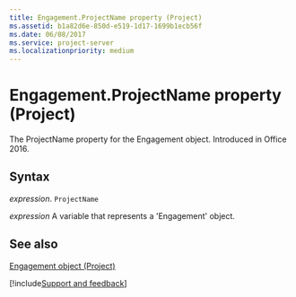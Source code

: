 ```yaml
---
title: Engagement.ProjectName property (Project)
ms.assetid: b1a82d6e-850d-e519-1d17-1699b1ecb56f
ms.date: 06/08/2017
ms.service: project-server
ms.localizationpriority: medium
---
```



# Engagement.ProjectName property (Project)

The ProjectName property for the Engagement object. Introduced in Office 2016.


## Syntax

_expression_. `ProjectName`

_expression_ A variable that represents a 'Engagement' object.


## See also


[Engagement object (Project)](Project.engagement.md)

[!include[Support and feedback](~/includes/feedback-boilerplate.md)]